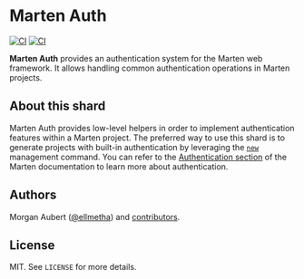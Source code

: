 # Marten Auth

[![CI](https://github.com/martenframework/marten-auth/workflows/Specs/badge.svg)](https://github.com/martenframework/marten-auth/actions)
[![CI](https://github.com/martenframework/marten-auth/workflows/QA/badge.svg)](https://github.com/martenframework/marten-auth/actions)

**Marten Auth** provides an authentication system for the Marten web framework. It allows handling common authentication operations in Marten projects.

## About this shard

Marten Auth provides low-level helpers in order to implement authentication features within a Marten project. The preferred way to use this shard is to generate projects with built-in authentication by leveraging the [`new`](https://martenframework.com/docs/development/reference/management-commands#new) management command. You can refer to the [Authentication section](https://martenframework.com/docs/next/authentication) of the Marten documentation to learn more about authentication.

## Authors

Morgan Aubert ([@ellmetha](https://github.com/ellmetha)) and 
[contributors](https://github.com/martenframework/marten-auth/contributors).

## License

MIT. See ``LICENSE`` for more details.
